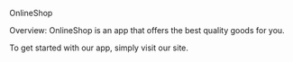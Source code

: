 OnlineShop

Overview:
OnlineShop is an app that offers the best quality goods for you.

To get started with our app, simply visit our site. 
